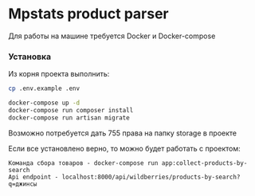 # Mpstats product parser

Для работы на машине требуется Docker и Docker-compose

### Установка
Из корня проекта выполнить:
```sh
cp .env.example .env

docker-compose up -d
docker-compose run composer install
docker-compose run artisan migrate

```
Возможно потребуется дать 755 права на папку storage в проекте

Если все установлено верно, то можно будет работать с проектом:
```
Команда сбора товаров - docker-compose run app:collect-products-by-search
Api endpoint - localhost:8000/api/wildberries/products-by-search?q=джинсы
```
